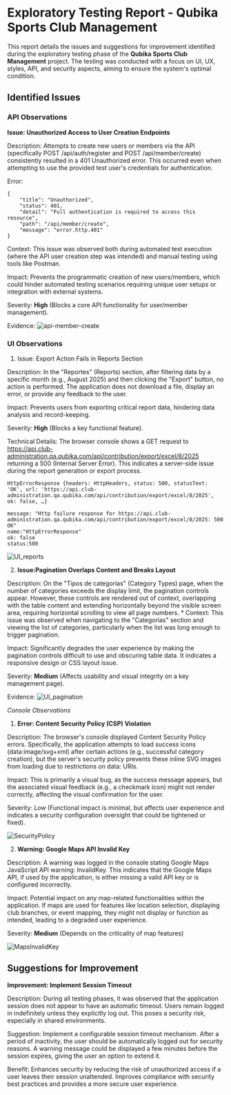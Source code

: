 # Exploratory Testing Report - Qubika Sports Club Management

This report details the issues and suggestions for improvement identified during the exploratory testing phase of the **Qubika Sports Club Management** project. The testing was conducted with a focus on UI, UX, styles, API, and security aspects, aiming to ensure the system's optimal condition.

## Identified Issues

### API Observations

**Issue: Unauthorized Access to User Creation Endpoints**

Description: Attempts to create new users or members via the API (specifically POST /api/auth/register and POST /api/member/create) consistently resulted in a 401 Unauthorized error. This occurred even when attempting to use the provided test user's credentials for authentication.

Error: 
~~~
{
    "title": "Unauthorized",
    "status": 401,
    "detail": "Full authentication is required to access this resource",
    "path": "/api/member/create",
    "message": "error.http.401"
}
~~~

Context: This issue was observed both during automated test execution (where the API user creation step was intended) and manual testing using tools like Postman.

Impact: Prevents the programmatic creation of new users/members, which could hinder automated testing scenarios requiring unique user setups or integration with external systems.

Severity: **High** (Blocks a core API functionality for user/member management).

Evidence:
![api-member-create](images/API-Member_Create.png)


### UI Observations


1. Issue: Export Action Fails in Reports Section

Description: In the "Reportes" (Reports) section, after filtering data by a specific month (e.g., August 2025) and then clicking the "Export" button, no action is performed. The application does not download a file, display an error, or provide any feedback to the user.

Impact: Prevents users from exporting critical report data, hindering data analysis and record-keeping.

Severity: **High** (Blocks a key functional feature).

Technical Details: The browser console shows a GET request to https://api.club-administration.qa.qubika.com/api/contribution/export/excel/8/2025 returning a 500 (Internal Server Error). This indicates a server-side issue during the report generation or export process.

~~~
HttpErrorResponse {headers: HttpHeaders, status: 500, statusText: 'OK', url: 'https://api.club-administration.qa.qubika.com/api/contribution/export/excel/8/2025', ok: false, …}

message: "Http failure response for https://api.club-administration.qa.qubika.com/api/contribution/export/excel/8/2025: 500 OK"
name:"HttpErrorResponse"
ok: false
status:500
~~~

![UI_reports](images/UI_Reports_Export.png)

2. **Issue:Pagination Overlaps Content and Breaks Layout**

Description: On the "Tipos de categorías" (Category Types) page, when the number of categories exceeds the display limit, the pagination controls appear. However, these controls are rendered out of context, overlapping with the table content and extending horizontally beyond the visible screen area, requiring horizontal scrolling to view all page numbers.     * Context: This issue was observed when navigating to the "Categorías" section and viewing the list of categories, particularly when the list was long enough to trigger pagination.

Impact: Significantly degrades the user experience by making the pagination controls difficult to use and obscuring table data. It indicates a responsive design or CSS layout issue.

Severity: **Medium** (Affects usability and visual integrity on a key management page).

Evidence:
![UI_pagination](images/UI_Bug_pagination.png)


_Console Observations_

1. **Error: Content Security Policy (CSP) Violation**

Description: The browser's console displayed Content Security Policy errors. Specifically, the application attempts to load success icons (data:image/svg+xml) after certain actions (e.g., successful category creation), but the server's security policy prevents these inline SVG images from loading due to restrictions on data: URIs.

Impact: This is primarily a visual bug, as the success message appears, but the associated visual feedback (e.g., a checkmark icon) might not render correctly, affecting the visual confirmation for the user.

Severity: *Low* (Functional impact is minimal, but affects user experience and indicates a security configuration oversight that could be tightened or fixed).

![SecurityPolicy](images/SecurityPolicy.png)

2. **Warning: Google Maps API Invalid Key**

Description: A warning was logged in the console stating Google Maps JavaScript API warning: InvalidKey. This indicates that the Google Maps API, if used by the application, is either missing a valid API key or is configured incorrectly.

Impact: Potential impact on any map-related functionalities within the application. If maps are used for features like location selection, displaying club branches, or event mapping, they might not display or function as intended, leading to a degraded user experience.

Severity: **Medium** (Depends on the criticality of map features)

![MapsInvalidKey](images/MapsInvalidKey.png)

## Suggestions for Improvement

**Improvement: Implement Session Timeout**

Description: During all testing phases, it was observed that the application session does not appear to have an automatic timeout. Users remain logged in indefinitely unless they explicitly log out. This poses a security risk, especially in shared environments.

Suggestion: Implement a configurable session timeout mechanism. After a period of inactivity, the user should be automatically logged out for security reasons. A warning message could be displayed a few minutes before the session expires, giving the user an option to extend it.

Benefit: Enhances security by reducing the risk of unauthorized access if a user leaves their session unattended. Improves compliance with security best practices and provides a more secure user experience.
